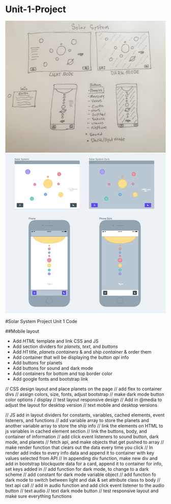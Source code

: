 # Unit-1-Project

![wireframDrawing](css/wireframe.jpg)
![Wireframe](css/Wireframe-solarsystem.png)


#Solar System Project Unit 1 Code 

##Mobile layout 
* Add _HTML_ template and link CSS and JS
* Add section dividers for *planets*, *text*, and *buttons*
* Add _H1_ title, _planets containers_ & and _ship container_ & order them 
* Add container that will be displaying the button _api_ info
* Add buttons for planets
* Add buttons for sound and dark mode 
* Add containers for bottom and top border color
* Add google fonts and bootstrap link 

// CSS design layout and place planets on the page
// add flex to container divs
// assign colors, size, fonts, adjust bootstrap 
// make dark mode button color options / display
// test layout responsive design 
// Add in @media to adjust the layout for desktop version 
// text mobile and desktop versions

// JS add in layout dividers for constants, variables, cached elements, event listeners, and functions 
// add variable array to store the planets and another variable array to store the ship info 
// link the elements on HTML to js variables in cached element section 
// link the buttons, body, and container of information 
// add click event listeners to sound button, dark mode, and planets
// fetch api, and make objects that get pushed to array
// make render function that clears out the data every time you click
// In render add index to every info data and append it to container with key values selected from API
// In appending div function, make new div and add in bootstrap blockquote data for a card, append it to container for info, set keys added in
// add function for dark mode, to change to a dark scheme
// add constant for dark mode variable object
// add function fo dark mode to switch between light and dak & set attribute class to body
// text api call 
// add in audio function and add click event listener to the audio button 
// text audio 
// text dark mode button 
// test responsive layout and make sure everything functions 








